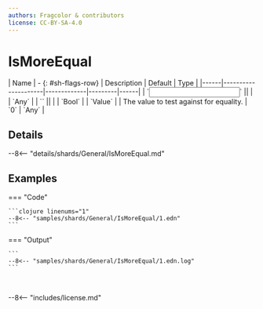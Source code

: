 ```yaml
---
authors: Fragcolor & contributors
license: CC-BY-SA-4.0
---
```



# IsMoreEqual

<div class="sh-parameters" markdown="1">
| Name | - {: #sh-flags-row} | Description | Default | Type |
|------|---------------------|-------------|---------|------|
| `<input>` || | | `Any` |
| `<output>` || | | `Bool` |
| `Value` |  | The value to test against for equality. | `0` | `Any` |

</div>



## Details

--8<-- "details/shards/General/IsMoreEqual.md"


## Examples

=== "Code"

    ```clojure linenums="1"
    --8<-- "samples/shards/General/IsMoreEqual/1.edn"
    ```

=== "Output"

    ```
    --8<-- "samples/shards/General/IsMoreEqual/1.edn.log"
    ```
&nbsp;

--8<-- "includes/license.md"
